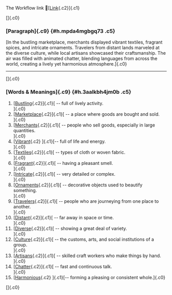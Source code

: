 The Workflow link
👏[[Link](https://www.google.com/url?q=http://www.google.com&sa=D&source=editors&ust=1760455392549755&usg=AOvVaw0DLRtTeAWYZjw1yPNVQgf1){.c2}]{.c1}

[]{.c0}

### [Paragraph]{.c9} {#h.mpda4mgbgq73 .c5}

[In the bustling marketplace, merchants displayed vibrant textiles,
fragrant spices, and intricate ornaments. Travelers from distant lands
marveled at the diverse culture, while local artisans showcased their
craftsmanship. The air was filled with animated chatter, blending
languages from across the world, creating a lively yet harmonious
atmosphere.]{.c0}

------------------------------------------------------------------------

[]{.c0}

### [Words & Meanings]{.c9} {#h.3aalkbh4jm0b .c5}

1.  [[Bustling](https://www.google.com/url?q=http://www.google.com&sa=D&source=editors&ust=1760455392550413&usg=AOvVaw1oB8FowYF9mnxtxENPIY4k){.c2}]{.c1}[ --
    full of lively activity.\
    ]{.c0}
2.  [[Marketplace](https://www.google.com/url?q=http://www.google.com&sa=D&source=editors&ust=1760455392550545&usg=AOvVaw2IRLG1d3LFFZ9qka70_Mn-){.c2}]{.c1}[ --
    a place where goods are bought and sold.\
    ]{.c0}
3.  [[Merchants](https://www.google.com/url?q=http://www.google.com&sa=D&source=editors&ust=1760455392550667&usg=AOvVaw3QK5zoajqdsCVgalwCdjRZ){.c2}]{.c1}[ --
    people who sell goods, especially in large quantities.\
    ]{.c0}
4.  [[Vibrant](https://www.google.com/url?q=http://www.google.com&sa=D&source=editors&ust=1760455392550801&usg=AOvVaw0AVXieVVPvmx_AIP__ZVUy){.c2}
    ]{.c1}[-- full of life and energy.\
    ]{.c0}
5.  [[Textiles](https://www.google.com/url?q=http://www.google.com&sa=D&source=editors&ust=1760455392550902&usg=AOvVaw1J_UmwpgjO0UgilFeu1-V8){.c2}]{.c1}[ --
    types of cloth or woven fabric.\
    ]{.c0}
6.  [[Fragrant](https://www.google.com/url?q=http://www.google.com&sa=D&source=editors&ust=1760455392551008&usg=AOvVaw3MlzQ8kackEc4w5FksnsKA){.c2}]{.c1}[ --
    having a pleasant smell.\
    ]{.c0}
7.  [[Intricate](https://www.google.com/url?q=http://www.google.com&sa=D&source=editors&ust=1760455392551107&usg=AOvVaw01ENHu3lKbKRy-tVepucDx){.c2}]{.c1}[ --
    very detailed or complex.\
    ]{.c0}
8.  [[Ornaments](https://www.google.com/url?q=http://www.google.com&sa=D&source=editors&ust=1760455392551206&usg=AOvVaw0LdhZpNw9P1DkI3UMVZt9d){.c2}]{.c1}[ --
    decorative objects used to beautify something.\
    ]{.c0}
9.  [[Travelers](https://www.google.com/url?q=http://www.google.com&sa=D&source=editors&ust=1760455392551325&usg=AOvVaw0B6kiRpcDd9iMGHX7dg0iZ){.c2}]{.c1}[ --
    people who are journeying from one place to another.\
    ]{.c0}
10. [[Distant](https://www.google.com/url?q=http://www.google.com&sa=D&source=editors&ust=1760455392551474&usg=AOvVaw3aegCgbK0qN0wRKqb7FWaf){.c2}]{.c1}[ --
    far away in space or time.\
    ]{.c0}
11. [[Diverse](https://www.google.com/url?q=http://www.google.com&sa=D&source=editors&ust=1760455392551574&usg=AOvVaw1U5O-22J0uVeibu2v0-whS){.c2}]{.c1}[ --
    showing a great deal of variety.\
    ]{.c0}
12. [[Culture](https://www.google.com/url?q=http://www.google.com&sa=D&source=editors&ust=1760455392551688&usg=AOvVaw2GYjEjAqOdPY_zyVIj_mOT){.c2}]{.c1}[ --
    the customs, arts, and social institutions of a group.\
    ]{.c0}
13. [[Artisans](https://www.google.com/url?q=http://www.google.com&sa=D&source=editors&ust=1760455392551817&usg=AOvVaw3ilbfCOgraXUm66FYMvRpI){.c2}]{.c1}[ --
    skilled craft workers who make things by hand.\
    ]{.c0}
14. [[Chatter](https://www.google.com/url?q=http://www.google.com&sa=D&source=editors&ust=1760455392551934&usg=AOvVaw2DMo_fJ3hZlXMT8E3DD6jU){.c2}]{.c1}[ --
    fast and continuous talk.\
    ]{.c0}
15. [[Harmonious](https://www.google.com/url?q=http://www.google.com&sa=D&source=editors&ust=1760455392552095&usg=AOvVaw1HR0Fb4fR6lLW62X_K2dH2){.c2}
    ]{.c1}[-- forming a pleasing or consistent whole.]{.c0}

[]{.c0}
